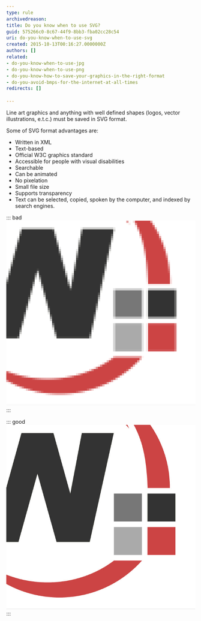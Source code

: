 ```yaml
---
type: rule
archivedreason: 
title: Do you know when to use SVG?
guid: 575266c0-8c67-44f9-8bb3-fba02cc28c54
uri: do-you-know-when-to-use-svg
created: 2015-10-13T00:16:27.0000000Z
authors: []
related:
- do-you-know-when-to-use-jpg
- do-you-know-when-to-use-png
- do-you-know-how-to-save-your-graphics-in-the-right-format
- do-you-avoid-bmps-for-the-internet-at-all-times
redirects: []

---
```


Line art graphics and anything with well defined shapes (logos, vector illustrations, e.t.c.) must be saved in SVG format.

Some of SVG format advantages are:

* Written in XML
* Text-based
* Official W3C graphics standard
* Accessible for people with visual disabilities
* Searchable
* Can be animated
* No pixelation
* Small file size
* Supports transparency
* Text can be selected, copied, spoken by the computer, and indexed by search engines.


<!--endintro-->


::: bad  
![Figure: Bad Example - this graphic is line art, but has mistakenly been saved as a JPEG. It loses resolution.](/rules/do-you-know-when-to-use-svg/jpg_vs_svg_bad.jpg)  
:::


::: good  
![Figure: Good Example - the same graphic, saved as an SVG, no pixelation.](/rules/do-you-know-when-to-use-svg/svg.jpg)  
:::


